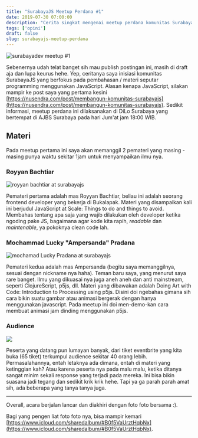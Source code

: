 ```yaml
---
title: "SurabayaJS Meetup Perdana #1"
date: 2019-07-30 07:00:00
description: "Cerita singkat mengenai meetup perdana komunitas SurabayaJS"
tags: ['opini']
draft: false
slug: surabayajs-meetup-perdana
---
```


![surabayadev meetup #1](https://ik.imagekit.io/nusendra/_MG_9573_JXOGuftT3.jpg)
<br/>

Sebenernya udah telat banget sih mau publish postingan ini, masih di draft aja dan lupa keurus hehe. Yep, ceritanya saya inisiasi komunitas SurabayaJS yang berfokus pada pembahasan / materi seputar programming menggunakan JavaScript. Alasan kenapa JavaScript, silakan mampir ke post saya yang pertama kesini [https://nusendra.com/post/membangun-komunitas-surabayajs](https://nusendra.com/post/membangun-komunitas-surabayajs). Sedikit informasi, meetup perdana ini dilaksanakan di DiLo Surabaya yang bertempat di AJBS Surabaya pada hari Jum'at jam 18:00 WIB.

## Materi

Pada meetup pertama ini saya akan memanggil 2 pemateri yang masing - masing punya waktu sekitar 1jam untuk menyampaikan ilmu nya.

### Royyan Bachtiar

![royyan bachtiar at surabayajs](https://ik.imagekit.io/nusendra/_MG_9501_nD_CA18y9.jpg)

Pemateri pertama adalah mas Royyan Bachtiar, beliau ini adalah seorang frontend developer yang bekerja di Bukalapak. Materi yang disampaikan kali ini berjudul JavaScript at Scale: Things to do and things to avoid. Membahas tentang apa saja yang wajib dilakukan oleh developer ketika ngoding pake JS, bagaimana agar kode kita rapih, *readable* dan *maintenable*, ya pokoknya clean code lah.

### Mochammad Lucky "Ampersanda" Pradana

![mochamad Lucky Pradana at surabayajs](https://ik.imagekit.io/nusendra/_MG_9540_Qv9BYO99Q.jpg)

Pemateri kedua adalah mas Ampersanda (begitu saya memanggilnya, sesuai dengan nickname nya haha). Teman baru saya, yang menurut saya rare banget. Ilmu yang dikuasai nya juga aneh aneh dan anti mainstream, seperti ClojureScript, p5js, dll. Materi yang dibawakan adalah Doing Art with Code: Introduction to Processing using p5js. Disini doi ngebahas gimana sih cara bikin suatu gambar atau animasi bergerak dengan hanya menggunakan javascript. Pada meetup ini doi men-demo-kan cara membuat animasi jam dinding menggunakan p5js.

### Audience

![](https://ik.imagekit.io/nusendra/_MG_9551_0wOoJ__Dc.jpg)

Peserta yang datang pun lumayan banyak, dari tiket eventbrite yang kita buka (65 tiket) terkumpul audience sekitar 40 orang lebih. Permasalahannya, entah letaknya ada dimana, entah di materi yang ketinggian kah? Atau karena peserta nya pada malu malu, ketika ditanya sangat minim sekali response yang terjadi pada mereka. Ini bisa bikin suasana jadi tegang dan sedikit krik krik hehe. Tapi ya ga parah parah amat sih, ada beberapa yang tanya tanya juga.

---

Overall, acara berjalan lancar dan diakhiri dengan foto foto bersama :).

Bagi yang pengen liat foto foto nya, bisa mampir kemari [https://www.icloud.com/sharedalbum/#B0f5VaUrztHqbNx](https://www.icloud.com/sharedalbum/#B0f5VaUrztHqbNx).
